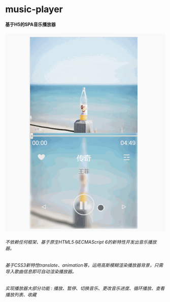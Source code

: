 # music-player
#### 基于H5的SPA音乐播放器  
![界面图](img/demo.gif)
###### 不依赖任何框架、基于原生HTML5与ECMAScript 6的新特性开发出音乐播放器。
###### 基于CSS3新特性translate、animation等，运用高斯模糊渲染播放器背景，只需导入歌曲信息即可自动渲染播放器。
###### 实现播放器大部分功能 : 播放、暂停、切换音乐、更改音乐进度、循环播放、查看播放列表、收藏

